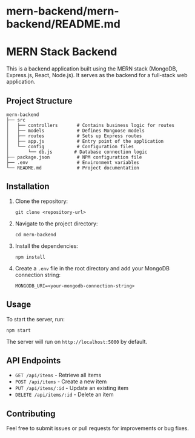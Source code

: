 # mern-backend/mern-backend/README.md

# MERN Stack Backend

This is a backend application built using the MERN stack (MongoDB, Express.js, React, Node.js). It serves as the backend for a full-stack web application.

## Project Structure

```
mern-backend
├── src
│   ├── controllers       # Contains business logic for routes
│   ├── models            # Defines Mongoose models
│   ├── routes            # Sets up Express routes
│   ├── app.js            # Entry point of the application
│   └── config            # Configuration files
│       └── db.js        # Database connection logic
├── package.json          # NPM configuration file
├── .env                  # Environment variables
└── README.md             # Project documentation
```

## Installation

1. Clone the repository:
   ```
   git clone <repository-url>
   ```

2. Navigate to the project directory:
   ```
   cd mern-backend
   ```

3. Install the dependencies:
   ```
   npm install
   ```

4. Create a `.env` file in the root directory and add your MongoDB connection string:
   ```
   MONGODB_URI=<your-mongodb-connection-string>
   ```

## Usage

To start the server, run:
```
npm start
```

The server will run on `http://localhost:5000` by default.

## API Endpoints

- `GET /api/items` - Retrieve all items
- `POST /api/items` - Create a new item
- `PUT /api/items/:id` - Update an existing item
- `DELETE /api/items/:id` - Delete an item

## Contributing

Feel free to submit issues or pull requests for improvements or bug fixes.
